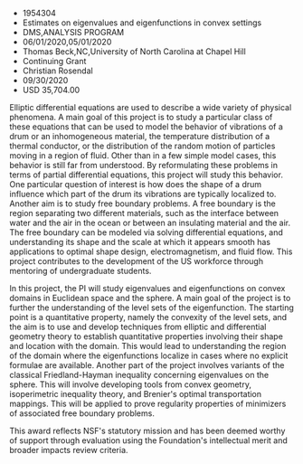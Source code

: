 
* 1954304
* Estimates on eigenvalues and eigenfunctions in convex settings
* DMS,ANALYSIS PROGRAM
* 06/01/2020,05/01/2020
* Thomas Beck,NC,University of North Carolina at Chapel Hill
* Continuing Grant
* Christian Rosendal
* 09/30/2020
* USD 35,704.00

Elliptic differential equations are used to describe a wide variety of physical
phenomena. A main goal of this project is to study a particular class of these
equations that can be used to model the behavior of vibrations of a drum or an
inhomogeneous material, the temperature distribution of a thermal conductor, or
the distribution of the random motion of particles moving in a region of fluid.
Other than in a few simple model cases, this behavior is still far from
understood. By reformulating these problems in terms of partial differential
equations, this project will study this behavior. One particular question of
interest is how does the shape of a drum influence which part of the drum its
vibrations are typically localized to. Another aim is to study free boundary
problems. A free boundary is the region separating two different materials, such
as the interface between water and the air in the ocean or between an insulating
material and the air. The free boundary can be modeled via solving differential
equations, and understanding its shape and the scale at which it appears smooth
has applications to optimal shape design, electromagnetism, and fluid flow. This
project contributes to the development of the US workforce through mentoring of
undergraduate students.

In this project, the PI will study eigenvalues and eigenfunctions on convex
domains in Euclidean space and the sphere. A main goal of the project is to
further the understanding of the level sets of the eigenfunction. The starting
point is a quantitative property, namely the convexity of the level sets, and
the aim is to use and develop techniques from elliptic and differential geometry
theory to establish quantitative properties involving their shape and location
with the domain. This would lead to understanding the region of the domain where
the eigenfunctions localize in cases where no explicit formulae are available.
Another part of the project involves variants of the classical Friedland-Hayman
inequality concerning eigenvalues on the sphere. This will involve developing
tools from convex geometry, isoperimetric inequality theory, and Brenier's
optimal transportation mappings. This will be applied to prove regularity
properties of minimizers of associated free boundary problems.

This award reflects NSF's statutory mission and has been deemed worthy of
support through evaluation using the Foundation's intellectual merit and broader
impacts review criteria.
